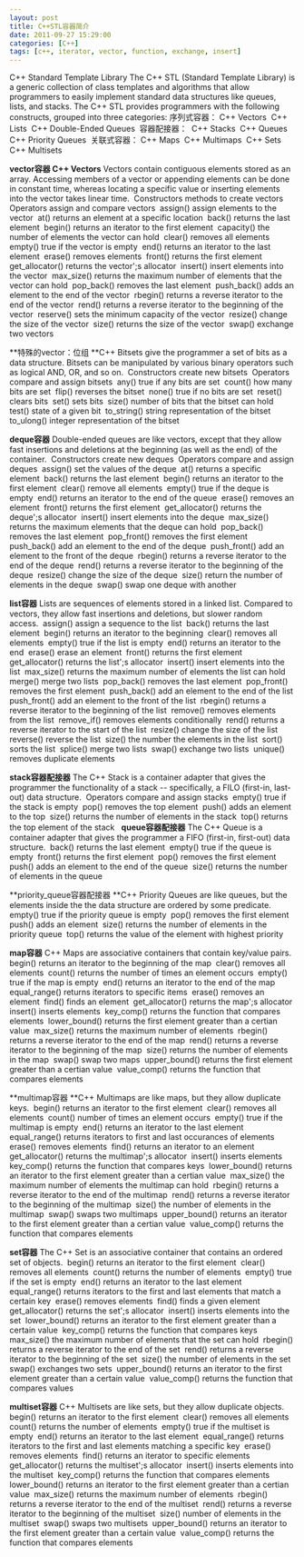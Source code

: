 ```yaml
---
layout: post
title: C++STL容器简介
date: 2011-09-27 15:29:00
categories: [C++]
tags: [c++, iterator, vector, function, exchange, insert]
---
```

C++ Standard Template Library
The C++ STL (Standard Template Library) is a generic collection of class templates and algorithms that allow programmers to easily implement standard data structures like queues, lists, and stacks.
The C++ STL provides programmers with the following constructs, grouped into three categories:
序列式容器：
C++ Vectors 
C++ Lists 
C++ Double-Ended Queues 
容器配接器： 
C++ Stacks 
C++ Queues 
C++ Priority Queues 
关联式容器：
C++ Maps 
C++ Multimaps 
C++ Sets 
C++ Multisets 


**vector容器
C++ Vectors**
Vectors contain contiguous elements stored as an array. Accessing members of a vector or appending elements can be done in constant time, whereas locating a specific value or inserting elements into the vector takes linear time. 
Constructors methods to create vectors 
Operators assign and compare vectors 
assign() assign elements to the vector 
at() returns an element at a specific location 
back() returns the last element 
begin() returns an iterator to the first element 
capacity() the number of elements the vector can hold 
clear() removes all elements 
empty() true if the vector is empty 
end() returns an iterator to the last element 
erase() removes elements 
front() returns the first element 
get_allocator() returns the vector';s allocator 
insert() insert elements into the vector 
max_size() returns the maximum number of elements that the vector can hold 
pop_back() removes the last element 
push_back() adds an element to the end of the vector 
rbegin() returns a reverse iterator to the end of the vector 
rend() returns a reverse iterator to the beginning of the vector 
reserve() sets the minimum capacity of the vector 
resize() change the size of the vector 
size() returns the size of the vector 
swap() exchange two vectors 



**特殊的vector：位组
**C++ Bitsets give the programmer a set of bits as a data structure. Bitsets can be manipulated by various binary operators such as logical AND, OR, and so on. 
Constructors create new bitsets 
Operators compare and assign bitsets 
any() true if any bits are set 
count() how many bits are set 
flip() reverses the bitset 
none() true if no bits are set 
reset() clears bits 
set() sets bits 
size() number of bits that the bitset can hold 
test() state of a given bit 
to_string() string representation of the bitset 
to_ulong() integer representation of the bitset 

**deque容器**
Double-ended queues are like vectors, except that they allow fast insertions and deletions at the beginning (as well as the end) of the container. 
Constructors create new deques 
Operators compare and assign deques 
assign() set the values of the deque 
at() returns a specific element 
back() returns the last element 
begin() returns an iterator to the first element 
clear() remove all elements 
empty() true if the deque is empty 
end() returns an iterator to the end of the queue 
erase() removes an element 
front() returns the first element 
get_allocator() returns the deque';s allocator 
insert() insert elements into the deque 
max_size() returns the maximum elements that the deque can hold 
pop_back() removes the last element 
pop_front() removes the first element 
push_back() add an element to the end of the deque 
push_front() add an element to the front of the deque 
rbegin() returns a reverse iterator to the end of the deque 
rend() returns a reverse iterator to the beginning of the deque 
resize() change the size of the deque 
size() return the number of elements in the deque 
swap() swap one deque with another 

**list容器**
Lists are sequences of elements stored in a linked list. Compared to vectors, they allow fast insertions and deletions, but slower random access. 
assign() assign a sequence to the list 
back() returns the last element 
begin() returns an iterator to the beginning 
clear() removes all elements 
empty() true if the list is empty 
end() returns an iterator to the end 
erase() erase an element 
front() returns the first element 
get_allocator() returns the list';s allocator 
insert() insert elements into the list 
max_size() returns the maximum number of elements the list can hold 
merge() merge two lists 
pop_back() removes the last element 
pop_front() removes the first element 
push_back() add an element to the end of the list 
push_front() add an element to the front of the list 
rbegin() returns a reverse iterator to the beginning of the list 
remove() removes elements from the list 
remove_if() removes elements conditionally 
rend() returns a reverse iterator to the start of the list 
resize() change the size of the list 
reverse() reverse the list 
size() the number the elements in the list 
sort() sorts the list 
splice() merge two lists 
swap() exchange two lists 
unique() removes duplicate elements 


**stack容器配接器**
The C++ Stack is a container adapter that gives the programmer the functionality of a stack -- specifically, a FILO (first-in, last-out) data structure. 
Operators compare and assign stacks 
empty() true if the stack is empty 
pop() removes the top element 
push() adds an element to the top 
size() returns the number of elements in the stack 
top() returns the top element of the stack  
**queue容器配接器**
The C++ Queue is a container adapter that gives the programmer a FIFO (first-in, first-out) data structure. 
back() returns the last element 
empty() true if the queue is empty 
front() returns the first element 
pop() removes the first element 
push() adds an element to the end of the queue 
size() returns the number of elements in the queue 

**priority_queue容器配接器
**C++ Priority Queues are like queues, but the elements inside the the data structure are ordered by some predicate. 
empty() true if the priority queue is empty 
pop() removes the first element 
push() adds an element 
size() returns the number of elements in the priority queue 
top() returns the value of the element with highest priority 

**map容器**
C++ Maps are associative containers that contain key/value pairs. 
begin() returns an iterator to the beginning of the map 
clear() removes all elements 
count() returns the number of times an element occurs 
empty() true if the map is empty 
end() returns an iterator to the end of the map 
equal_range() returns iterators to specific items 
erase() removes an element 
find() finds an element 
get_allocator() returns the map';s allocator 
insert() inserts elements 
key_comp() returns the function that compares elements 
lower_bound() returns the first element greater than a certian value 
max_size() returns the maximum number of elements 
rbegin() returns a reverse iterator to the end of the map 
rend() returns a reverse iterator to the beginning of the map 
size() returns the number of elements in the map 
swap() swap two maps 
upper_bound() returns the first element greater than a certian value 
value_comp() returns the function that compares elements 

**multimap容器
**C++ Multimaps are like maps, but they allow duplicate keys. 
begin() returns an iterator to the first element 
clear() removes all elements 
count() number of times an element occurs 
empty() true if the multimap is empty 
end() returns an iterator to the last element 
equal_range() returns iterators to first and last occurances of elements 
erase() removes elements 
find() returns an iterator to an element 
get_allocator() returns the multimap';s allocator 
insert() inserts elements 
key_comp() returns the function that compares keys 
lower_bound() returns an iterator to the first element greater than a certian value 
max_size() the maximum number of elements the multimap can hold 
rbegin() returns a reverse iterator to the end of the multimap 
rend() returns a reverse iterator to the beginning of the multimap 
size() the number of elements in the multimap 
swap() swaps two multimaps 
upper_bound() returns an iterator to the first element greater than a certian value 
value_comp() returns the function that compares elements 

**set容器**
The C++ Set is an associative container that contains an ordered set of objects. 
begin() returns an iterator to the first element 
clear() removes all elements 
count() returns the number of elements 
empty() true if the set is empty 
end() returns an iterator to the last element 
equal_range() returns iterators to the first and last elements that match a certain key 
erase() removes elements 
find() finds a given element 
get_allocator() returns the set';s allocator 
insert() inserts elements into the set 
lower_bound() returns an iterator to the first element greater than a certain value 
key_comp() returns the function that compares keys 
max_size() the maximum number of elements that the set can hold 
rbegin() returns a reverse iterator to the end of the set 
rend() returns a reverse iterator to the beginning of the set 
size() the number of elements in the set 
swap() exchanges two sets 
upper_bound() returns an iterator to the first element greater than a certain value 
value_comp() returns the function that compares values 

**multiset容器**
C++ Multisets are like sets, but they allow duplicate objects. 
begin() returns an iterator to the first element 
clear() removes all elements 
count() returns the number of elements 
empty() true if the multiset is empty 
end() returns an iterator to the last element 
equal_range() returns iterators to the first and last elements matching a specific key 
erase() removes elements 
find() returns an iterator to specific elements 
get_allocator() returns the multiset';s allocator 
insert() inserts elements into the multiset 
key_comp() returns the function that compares elements 
lower_bound() returns an iterator to the first element greater than a certian value 
max_size() returns the maximum number of elements 
rbegin() returns a reverse iterator to the end of the multiset 
rend() returns a reverse iterator to the beginning of the multiset 
size() number of elements in the multiset 
swap() swaps two multisets 
upper_bound() returns an iterator to the first element greater than a certain value 
value_comp() returns the function that compares elements
